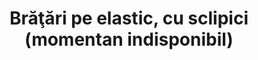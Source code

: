 ---
layout: post
title: "Brăţări pe elastic, cu sclipici (momentan indisponibil)"
description: "Brăţări pe elastic, cu sclipici"
img: "/assets/img/bratari-pe-elastic-cu-sclipici.jpg"
colors: "diverse"
price: "4.00 RON / buc"
vertical: false
---